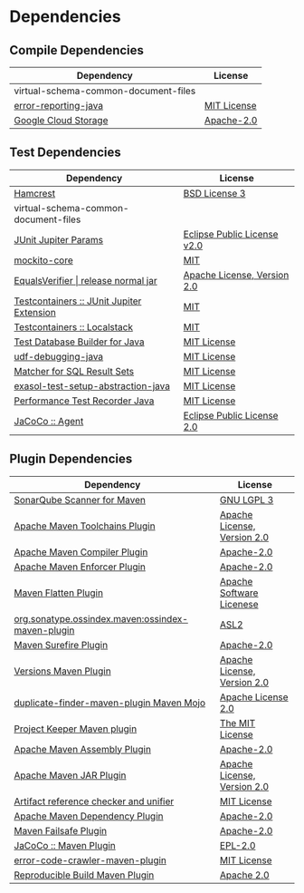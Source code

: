 <!-- @formatter:off -->
# Dependencies

## Compile Dependencies

| Dependency                           | License          |
| ------------------------------------ | ---------------- |
| virtual-schema-common-document-files |                  |
| [error-reporting-java][0]            | [MIT License][1] |
| [Google Cloud Storage][2]            | [Apache-2.0][3]  |

## Test Dependencies

| Dependency                                      | License                          |
| ----------------------------------------------- | -------------------------------- |
| [Hamcrest][4]                                   | [BSD License 3][5]               |
| virtual-schema-common-document-files            |                                  |
| [JUnit Jupiter Params][6]                       | [Eclipse Public License v2.0][7] |
| [mockito-core][8]                               | [MIT][9]                         |
| [EqualsVerifier \| release normal jar][10]      | [Apache License, Version 2.0][3] |
| [Testcontainers :: JUnit Jupiter Extension][11] | [MIT][12]                        |
| [Testcontainers :: Localstack][11]              | [MIT][12]                        |
| [Test Database Builder for Java][13]            | [MIT License][14]                |
| [udf-debugging-java][15]                        | [MIT License][16]                |
| [Matcher for SQL Result Sets][17]               | [MIT License][18]                |
| [exasol-test-setup-abstraction-java][19]        | [MIT License][20]                |
| [Performance Test Recorder Java][21]            | [MIT License][22]                |
| [JaCoCo :: Agent][23]                           | [Eclipse Public License 2.0][24] |

## Plugin Dependencies

| Dependency                                              | License                          |
| ------------------------------------------------------- | -------------------------------- |
| [SonarQube Scanner for Maven][25]                       | [GNU LGPL 3][26]                 |
| [Apache Maven Toolchains Plugin][27]                    | [Apache License, Version 2.0][3] |
| [Apache Maven Compiler Plugin][28]                      | [Apache-2.0][3]                  |
| [Apache Maven Enforcer Plugin][29]                      | [Apache-2.0][3]                  |
| [Maven Flatten Plugin][30]                              | [Apache Software Licenese][3]    |
| [org.sonatype.ossindex.maven:ossindex-maven-plugin][31] | [ASL2][32]                       |
| [Maven Surefire Plugin][33]                             | [Apache-2.0][3]                  |
| [Versions Maven Plugin][34]                             | [Apache License, Version 2.0][3] |
| [duplicate-finder-maven-plugin Maven Mojo][35]          | [Apache License 2.0][36]         |
| [Project Keeper Maven plugin][37]                       | [The MIT License][38]            |
| [Apache Maven Assembly Plugin][39]                      | [Apache-2.0][3]                  |
| [Apache Maven JAR Plugin][40]                           | [Apache License, Version 2.0][3] |
| [Artifact reference checker and unifier][41]            | [MIT License][42]                |
| [Apache Maven Dependency Plugin][43]                    | [Apache-2.0][3]                  |
| [Maven Failsafe Plugin][44]                             | [Apache-2.0][3]                  |
| [JaCoCo :: Maven Plugin][45]                            | [EPL-2.0][24]                    |
| [error-code-crawler-maven-plugin][46]                   | [MIT License][47]                |
| [Reproducible Build Maven Plugin][48]                   | [Apache 2.0][32]                 |

[0]: https://github.com/exasol/error-reporting-java/
[1]: https://github.com/exasol/error-reporting-java/blob/main/LICENSE
[2]: https://github.com/googleapis/java-storage
[3]: https://www.apache.org/licenses/LICENSE-2.0.txt
[4]: http://hamcrest.org/JavaHamcrest/
[5]: http://opensource.org/licenses/BSD-3-Clause
[6]: https://junit.org/junit5/
[7]: https://www.eclipse.org/legal/epl-v20.html
[8]: https://github.com/mockito/mockito
[9]: https://opensource.org/licenses/MIT
[10]: https://www.jqno.nl/equalsverifier
[11]: https://java.testcontainers.org
[12]: http://opensource.org/licenses/MIT
[13]: https://github.com/exasol/test-db-builder-java/
[14]: https://github.com/exasol/test-db-builder-java/blob/main/LICENSE
[15]: https://github.com/exasol/udf-debugging-java/
[16]: https://github.com/exasol/udf-debugging-java/blob/main/LICENSE
[17]: https://github.com/exasol/hamcrest-resultset-matcher/
[18]: https://github.com/exasol/hamcrest-resultset-matcher/blob/main/LICENSE
[19]: https://github.com/exasol/exasol-test-setup-abstraction-java/
[20]: https://github.com/exasol/exasol-test-setup-abstraction-java/blob/main/LICENSE
[21]: https://github.com/exasol/performance-test-recorder-java/
[22]: https://github.com/exasol/performance-test-recorder-java/blob/main/LICENSE
[23]: https://www.eclemma.org/jacoco/index.html
[24]: https://www.eclipse.org/legal/epl-2.0/
[25]: http://sonarsource.github.io/sonar-scanner-maven/
[26]: http://www.gnu.org/licenses/lgpl.txt
[27]: https://maven.apache.org/plugins/maven-toolchains-plugin/
[28]: https://maven.apache.org/plugins/maven-compiler-plugin/
[29]: https://maven.apache.org/enforcer/maven-enforcer-plugin/
[30]: https://www.mojohaus.org/flatten-maven-plugin/
[31]: https://sonatype.github.io/ossindex-maven/maven-plugin/
[32]: http://www.apache.org/licenses/LICENSE-2.0.txt
[33]: https://maven.apache.org/surefire/maven-surefire-plugin/
[34]: https://www.mojohaus.org/versions/versions-maven-plugin/
[35]: https://basepom.github.io/duplicate-finder-maven-plugin
[36]: http://www.apache.org/licenses/LICENSE-2.0.html
[37]: https://github.com/exasol/project-keeper/
[38]: https://github.com/exasol/project-keeper/blob/main/LICENSE
[39]: https://maven.apache.org/plugins/maven-assembly-plugin/
[40]: https://maven.apache.org/plugins/maven-jar-plugin/
[41]: https://github.com/exasol/artifact-reference-checker-maven-plugin/
[42]: https://github.com/exasol/artifact-reference-checker-maven-plugin/blob/main/LICENSE
[43]: https://maven.apache.org/plugins/maven-dependency-plugin/
[44]: https://maven.apache.org/surefire/maven-failsafe-plugin/
[45]: https://www.jacoco.org/jacoco/trunk/doc/maven.html
[46]: https://github.com/exasol/error-code-crawler-maven-plugin/
[47]: https://github.com/exasol/error-code-crawler-maven-plugin/blob/main/LICENSE
[48]: http://zlika.github.io/reproducible-build-maven-plugin
